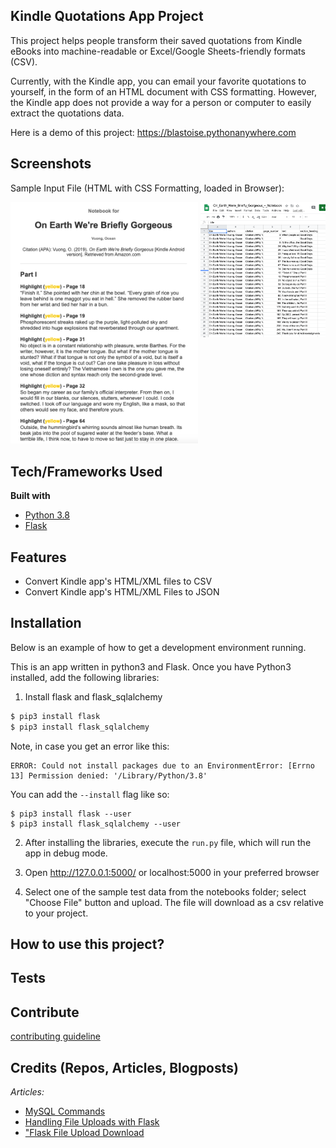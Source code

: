 ## Kindle Quotations App Project 
This project helps people transform their saved quotations from Kindle eBooks into 
machine-readable or Excel/Google Sheets-friendly formats (CSV). 

Currently, with the Kindle app, you can email your favorite quotations to yourself, 
in the form of an HTML document with CSS formatting. However, the Kindle app does not 
provide a way for a person or computer to easily extract the quotations data. 

Here is a demo of this project: 
https://blastoise.pythonanywhere.com
 
## Screenshots
Sample Input File (HTML with CSS Formatting, loaded in Browser): 

<img src="kindle_quotations/static/sample_kindle_export.png" alt="Sample export from Kindle app" width="300"/>
<img src="kindle_quotations/static/sample_output.png" alt="Sample output file from web-app" width="200" style="float:right"/>

## Tech/Frameworks Used
<b>Built with</b>
- [Python 3.8](https://www.python.org/download/releases/3.0/)
- [Flask](https://flask.palletsprojects.com/en/1.1.x/) 

## Features
* Convert Kindle app's HTML/XML files to CSV 
* Convert Kindle app's HTML/XML Files to JSON 

## Installation
Below is an example of how to get a development environment running. 

This is an app written in python3 and Flask. Once you have Python3 installed, add the following libraries: 

1. Install flask and flask_sqlalchemy 
```bash 
$ pip3 install flask 
$ pip3 install flask_sqlalchemy
```
Note, in case you get an error like this: 
```
ERROR: Could not install packages due to an EnvironmentError: [Errno 13] Permission denied: '/Library/Python/3.8'
```
You can add the `--install` flag like so: 
``` 
$ pip3 install flask --user 
$ pip3 install flask_sqlalchemy --user 
```
2. After installing the libraries, execute the `run.py` file, which will run the app
in debug mode. 

3. Open http://127.0.0.1:5000/ or localhost:5000 in your preferred browser 

4. Select one of the sample test data from the notebooks folder; select "Choose File" 
button and upload. The file will download as a csv relative to your project. 


## How to use this project?


## Tests


## Contribute
[contributing guideline](https://github.com/zulip/zulip-electron/blob/master/CONTRIBUTING.md)

## Credits (Repos, Articles, Blogposts)

_Articles:_ 
* [MySQL Commands](http://g2pc1.bu.edu/~qzpeng/manual/MySQL%20Commands.htm) 
* [Handling File Uploads with Flask](https://blog.miguelgrinberg.com/post/handling-file-uploads-with-flask) 
* ["Flask File Upload Download](https://docs.faculty.ai/user-guide/apis/flask_apis/flask_file_upload_download.html)
